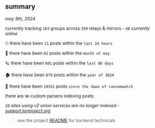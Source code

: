 
## summary
_may 9th, 2024_

currently tracking `163` groups across `299` relays & mirrors - _`68` currently online_

⏲ there have been `11` posts within the `last 24 hours`

🦈 there have been `62` posts within the `month of may`

🪐 there have been `601` posts within the `last 90 days`

🏚 there have been `879` posts within the `year of 2024`

🦕 there have been `10161` posts `since the dawn of ransomwatch`

there are `96` custom parsers indexing posts

_`20` sites using v2 onion services are no longer indexed - [support.torproject.org](https://support.torproject.org/onionservices/v2-deprecation/)_

> see the project [README](https://github.com/joshhighet/ransomwatch#ransomwatch--) for backend technicals
